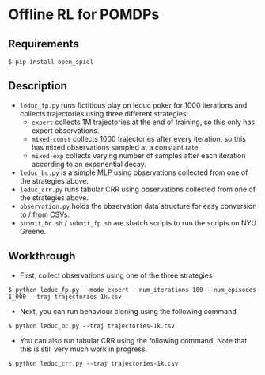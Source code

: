 # Offline RL for POMDPs

## Requirements
```console
$ pip install open_spiel
```

## Description
* `leduc_fp.py` runs fictitious play on leduc poker for 1000 iterations and collects trajectories using three different strategies:
    * `expert` collects 1M trajectories at the end of training, so this only has expert observations.
    * `mixed-const` collects 1000 trajectories after every iteration, so this has mixed observations sampled at a constant rate.
    * `mixed-exp` collects varying number of samples after each iteration according to an exponential decay.
* `leduc_bc.py` is a simple MLP using observations collected from one of the strategies above.
* `leduc_crr.py` runs tabular CRR using observations collected from one of the strategies above.
* `observation.py` holds the observation data structure for easy conversion to / from CSVs.
* `submit_bc.sh` / `submit_fp.sh` are sbatch scripts to run the scripts on NYU Greene.

## Workthrough
* First, collect observations using one of the three strategies
```console
$ python leduc_fp.py --mode expert --num_iterations 100 --num_episodes 1_000 --traj trajectories-1k.csv
```
* Next, you can run behaviour cloning using the following command
```console
$ python leduc_bc.py --traj trajectories-1k.csv
```
* You can also run tabular CRR using the following command. Note that this is still very much work in progress.
```console
$ python leduc_crr.py --traj trajectories-1k.csv
```
